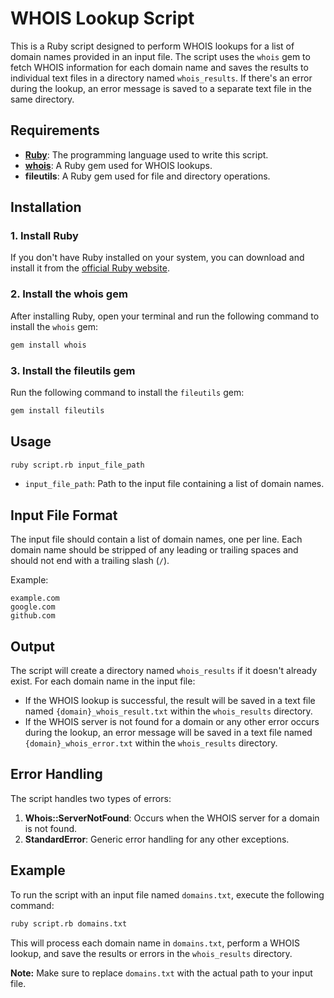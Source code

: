 # WHOIS Lookup Script

This is a Ruby script designed to perform WHOIS lookups for a list of domain names provided in an input file. The script uses the `whois` gem to fetch WHOIS information for each domain name and saves the results to individual text files in a directory named `whois_results`. If there's an error during the lookup, an error message is saved to a separate text file in the same directory.

## Requirements

- [**Ruby**](https://www.ruby-lang.org/en/): The programming language used to write this script.
- [**whois**](https://github.com/weppos/whois): A Ruby gem used for WHOIS lookups.
- **fileutils**: A Ruby gem used for file and directory operations.

## Installation

### 1. Install Ruby

If you don't have Ruby installed on your system, you can download and install it from the [official Ruby website](https://www.ruby-lang.org/en/downloads/).

### 2. Install the whois gem

After installing Ruby, open your terminal and run the following command to install the `whois` gem:

```bash
gem install whois
```

### 3. Install the fileutils gem

Run the following command to install the `fileutils` gem:

```bash
gem install fileutils
```

## Usage

```bash
ruby script.rb input_file_path
```

- `input_file_path`: Path to the input file containing a list of domain names.

## Input File Format

The input file should contain a list of domain names, one per line. Each domain name should be stripped of any leading or trailing spaces and should not end with a trailing slash (`/`).

Example:

```
example.com
google.com
github.com
```

## Output

The script will create a directory named `whois_results` if it doesn't already exist. For each domain name in the input file:

- If the WHOIS lookup is successful, the result will be saved in a text file named `{domain}_whois_result.txt` within the `whois_results` directory.
- If the WHOIS server is not found for a domain or any other error occurs during the lookup, an error message will be saved in a text file named `{domain}_whois_error.txt` within the `whois_results` directory.

## Error Handling

The script handles two types of errors:

1. **Whois::ServerNotFound**: Occurs when the WHOIS server for a domain is not found.
2. **StandardError**: Generic error handling for any other exceptions.

## Example

To run the script with an input file named `domains.txt`, execute the following command:

```bash
ruby script.rb domains.txt
```

This will process each domain name in `domains.txt`, perform a WHOIS lookup, and save the results or errors in the `whois_results` directory.

**Note:** Make sure to replace `domains.txt` with the actual path to your input file.
